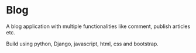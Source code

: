 # Blog
A blog application with multiple functionalities like comment, publish articles etc.

Build using python, Django, javascript, html, css and bootstrap.
